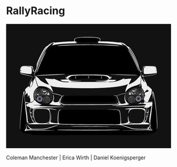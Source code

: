 # RallyRacing

![Image description](RallyCarImage.jpg)

Coleman Manchester | Erica Wirth | Daniel Koenigsperger
